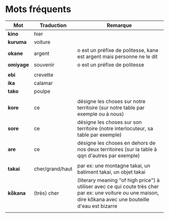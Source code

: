 # Mots fréquents

Mot | Traduction | Remarque
--- | --- | ---
**kino** | hier |
**kuruma** | voiture |
**okane** | argent | o est un préfixe de politesse, kane est argent mais personne ne le dit
**omiyage** | souvenir | o est un préfixe de politesse
|||
**ebi** | crevette |
**ika** | calamar |
**tako** | poulpe |
|||
**kore** | ce | désigne les choses sur notre territoire (sur notre table par exemple ou à nous)
**sore** | ce | désigne les choses sur son territoire (notre interlocuteur, sa table par exemple)
**are** | ce | désigne les choses en dehors de nos deux territoires (sur la table à qqn d'autres par exemple)
|||
**takai** | cher/grand/haut | par ex: une montagne takai, un batiment takai, un objet takai
**ko̅kana** | (très) cher | (literary meaning "of high price") à utiliser avec ce qui coute très cher par ex: une voiture ou une maison, dire ko̅kana avec une bouteille d'eau est bizarre
|||
